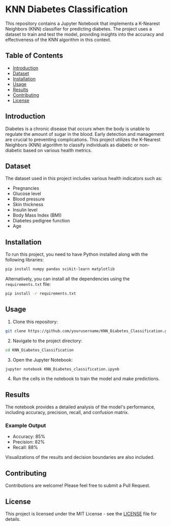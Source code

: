 # KNN Diabetes Classification

This repository contains a Jupyter Notebook that implements a K-Nearest Neighbors (KNN) classifier for predicting diabetes. The project uses a dataset to train and test the model, providing insights into the accuracy and effectiveness of the KNN algorithm in this context.

## Table of Contents
- [Introduction](#introduction)
- [Dataset](#dataset)
- [Installation](#installation)
- [Usage](#usage)
- [Results](#results)
- [Contributing](#contributing)
- [License](#license)

## Introduction

Diabetes is a chronic disease that occurs when the body is unable to regulate the amount of sugar in the blood. Early detection and management are crucial to preventing complications. This project utilizes the K-Nearest Neighbors (KNN) algorithm to classify individuals as diabetic or non-diabetic based on various health metrics.

## Dataset

The dataset used in this project includes various health indicators such as:
- Pregnancies
- Glucose level
- Blood pressure
- Skin thickness
- Insulin level
- Body Mass Index (BMI)
- Diabetes pedigree function
- Age

## Installation

To run this project, you need to have Python installed along with the following libraries:

```bash
pip install numpy pandas scikit-learn matplotlib
```

Alternatively, you can install all the dependencies using the `requirements.txt` file:

```bash
pip install -r requirements.txt
```

## Usage

1. Clone this repository:

```bash
git clone https://github.com/yourusername/KNN_Diabetes_Classification.git
```

2. Navigate to the project directory:

```bash
cd KNN_Diabetes_Classification
```

3. Open the Jupyter Notebook:

```bash
jupyter notebook KNN_Diabetes_classification.ipynb
```

4. Run the cells in the notebook to train the model and make predictions.

## Results

The notebook provides a detailed analysis of the model's performance, including accuracy, precision, recall, and confusion matrix. 

### Example Output
- Accuracy: 85%
- Precision: 82%
- Recall: 88%

Visualizations of the results and decision boundaries are also included.

## Contributing

Contributions are welcome! Please feel free to submit a Pull Request.

## License

This project is licensed under the MIT License - see the [LICENSE](LICENSE) file for details.
```
